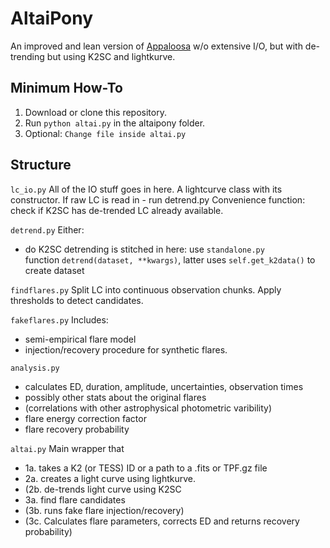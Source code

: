 # AltaiPony
An improved and lean version of [Appaloosa](https://github.com/jradavenport/appaloosa/) w/o extensive I/O, but with de-trending but using K2SC and lightkurve.

## Minimum How-To

1. Download or clone this repository.
2. Run ```python altai.py``` in the altaipony folder.
3. Optional: ```Change file inside altai.py``` 


## Structure 

```lc_io.py```
All of the IO stuff goes in here. A lightcurve class with its constructor.
If raw LC is read in - run detrend.py 
Convenience function: check if K2SC has de-trended LC already available.

```detrend.py```
Either:
 - do K2SC detrending is stitched in here: use ```standalone.py```  
 function ```detrend(dataset, **kwargs)```, latter uses ```self.get_k2data()``` to create dataset

```findflares.py```
Split LC into continuous observation chunks.
Apply thresholds to detect candidates.

```fakeflares.py```
Includes:
- semi-empirical flare model
- injection/recovery procedure for synthetic flares.

```analysis.py```
- calculates ED, duration, amplitude, uncertainties, observation times
- possibly other stats about the original flares 
- (correlations with other astrophysical photometric varibility)
- flare energy correction factor
- flare recovery probability

```altai.py```
Main wrapper that
- 1a. takes a K2 (or TESS) ID or a path to a .fits or TPF.gz file
- 2a. creates a light curve using lightkurve.
- (2b. de-trends light curve using K2SC
- 3a. find flare candidates
- (3b. runs fake flare injection/recovery)
- (3c. Calculates flare parameters, corrects ED and returns recovery probability)

